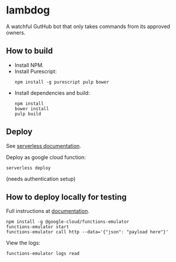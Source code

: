 # lambdog

A watchful GutHub bot that only takes commands from its approved owners.

## How to build

- Install NPM.
- Install Purescript:
  ```
  npm install -g purescript pulp bower
  ```
- Install dependencies and build:
  ```
  npm install
  bower install
  pulp build
  ```

## Deploy

See [serverless documentation](https://serverless.com/framework/docs/providers/google/guide/quick-start/).

Deploy as google cloud function:

```
serverless deploy
```

(needs authentication setup)

## How to deploy locally for testing

Full instructions at [documentation](https://cloud.google.com/functions/docs/emulator).

```
npm install -g @google-cloud/functions-emulator
functions-emulator start
functions-emulator call http --data='{"json": "payload here"}'
```

View the logs:
```
functions-emulator logs read
```
